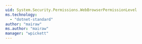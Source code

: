 ```yaml
---
uid: System.Security.Permissions.WebBrowserPermissionLevel
ms.technology: 
  - "dotnet-standard"
author: "mairaw"
ms.author: "mairaw"
manager: "wpickett"
---
```

